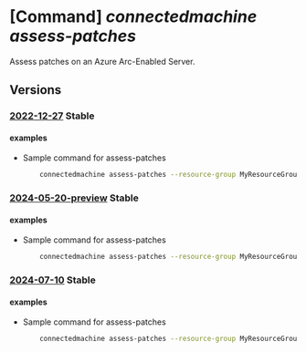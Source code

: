 # [Command] _connectedmachine assess-patches_

Assess patches on an Azure Arc-Enabled Server.

## Versions

### [2022-12-27](/Resources/mgmt-plane/L3N1YnNjcmlwdGlvbnMve30vcmVzb3VyY2Vncm91cHMve30vcHJvdmlkZXJzL21pY3Jvc29mdC5oeWJyaWRjb21wdXRlL21hY2hpbmVzL3t9L2Fzc2Vzc3BhdGNoZXM=/2022-12-27.xml) **Stable**

<!-- mgmt-plane /subscriptions/{}/resourcegroups/{}/providers/microsoft.hybridcompute/machines/{}/assesspatches 2022-12-27 -->

#### examples

- Sample command for assess-patches
    ```bash
        connectedmachine assess-patches --resource-group MyResourceGroup --name MyMachine
    ```

### [2024-05-20-preview](/Resources/mgmt-plane/L3N1YnNjcmlwdGlvbnMve30vcmVzb3VyY2Vncm91cHMve30vcHJvdmlkZXJzL21pY3Jvc29mdC5oeWJyaWRjb21wdXRlL21hY2hpbmVzL3t9L2Fzc2Vzc3BhdGNoZXM=/2024-05-20-preview.xml) **Stable**

<!-- mgmt-plane /subscriptions/{}/resourcegroups/{}/providers/microsoft.hybridcompute/machines/{}/assesspatches 2024-05-20-preview -->

#### examples

- Sample command for assess-patches
    ```bash
        connectedmachine assess-patches --resource-group MyResourceGroup --name MyMachine
    ```

### [2024-07-10](/Resources/mgmt-plane/L3N1YnNjcmlwdGlvbnMve30vcmVzb3VyY2Vncm91cHMve30vcHJvdmlkZXJzL21pY3Jvc29mdC5oeWJyaWRjb21wdXRlL21hY2hpbmVzL3t9L2Fzc2Vzc3BhdGNoZXM=/2024-07-10.xml) **Stable**

<!-- mgmt-plane /subscriptions/{}/resourcegroups/{}/providers/microsoft.hybridcompute/machines/{}/assesspatches 2024-07-10 -->

#### examples

- Sample command for assess-patches
    ```bash
        connectedmachine assess-patches --resource-group MyResourceGroup --name MyMachine
    ```
